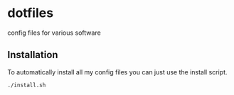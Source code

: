 # dotfiles
config files for various software

## Installation
To automatically install all my config files you can just use the install script.

```
./install.sh
```
